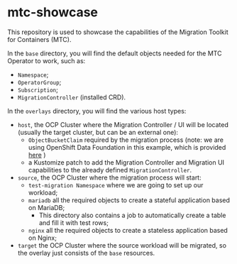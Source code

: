 # mtc-showcase
This repository is used to showcase the capabilities of the Migration Toolkit for Containers (MTC).

In the ```base``` directory, you will find the default objects needed for the MTC Operator to work, such as: <br>
* ```Namespace```; <br>
* ```OperatorGroup```; <br>
* ```Subscription```; <br>
* ```MigrationController``` (installed CRD). <br>

In the ```overlays``` directory, you will find the various host types:

* ```host```, the OCP Cluster where the Migration Controller / UI will be located (usually the target cluster, but can be an external one):
  * ```ObjectBucketClaim``` required by the migration process (note: we are using OpenShift Data Foundation in this example, which is provided [here]([url](https://github.com/lpanza/multicluster-devsecops)) )
  * a Kustomize patch to add the Migration Controller and Migration UI capabilities to the already defined ```MigrationController```.
* ```source```, the OCP Cluster where the migration process will start:
  * ```test-migration Namespace``` where we are going to set up our workload;
  * ```mariadb``` all the required objects to create a stateful application based on MariaDB;
    * This directory also contains a job to automatically create a table and fill it with test rows;
  * ```nginx``` all the required objects to create a stateless application based on Nginx;
* ```target``` the OCP Cluster where the source workload will be migrated, so the overlay just consists of the ```base``` resources.
